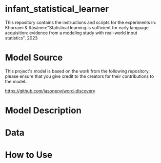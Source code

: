 # infant_statistical_learner

This repository contains the instructions and scripts for the experiments in:
Khorrami & Räsänen:"Statistical learning is sufficient for early language acquisition: evidence from a modeling study with real-world input statistics", 2023

# Model Source

This project's model is based on the work from the following repository, please ensure that you give credit to the creators for their contributions to the model.:

https://github.com/jasonppy/word-discovery


# Model Description


# Data


# How to Use


